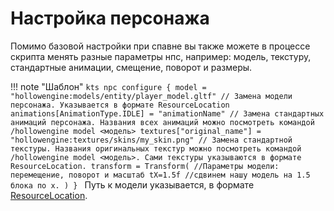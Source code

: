 # Настройка персонажа

Помимо базовой настройки при спавне вы также можете в процессе скрипта менять разные параметры нпс, например: модель, текстуру, стандартные анимации, смещение, поворот и размеры.

!!! note "Шаблон"
	```kts
	npc configure {
    	model = "hollowengine:models/entity/player_model.gltf" // Замена модели персонажа. Указывается в формате ResourceLocation
    	animations[AnimationType.IDLE] = "animationName" // Замена стандартных анимаций персонажа. Названия всех анимаций можно посмотреть командой /hollowengine model <модель>
    	textures["original_name"] = "hollowengine:textures/skins/my_skin.png" // Замена стандартной текстуры. Названия оригинальных текстур можно посмотреть командой /hollowengine model <модель>. Сами текстуры указываются в формате ResourceLocation.
    	transform = Transform( //Параметры модели: перемещение, поворот и масштаб
      		tX=1.5f //сдвинем нашу модель на 1.5 блока по x.
    	)
	}
	```
	Путь к модели указывается, в формате [ResourceLocation](../../../../features/resources).